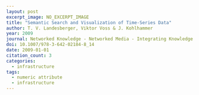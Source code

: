 ```yaml
---
layout: post
excerpt_image: NO_EXCERPT_IMAGE
title: "Semantic Search and Visualization of Time-Series Data"
author: T. V. Landesberger, Viktor Voss & J. Kohlhammer
year: 2009
journal: Networked Knowledge - Networked Media - Integrating Knowledge Management
doi: 10.1007/978-3-642-02184-8_14
date: 2009-01-01
citation_count: 3
categories:
  - infrastructure
tags:
  - numeric attribute
  - infrastructure
---
```

